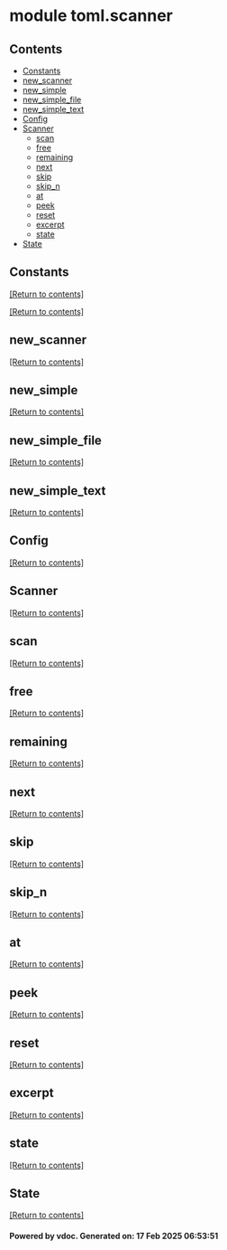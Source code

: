 # module toml.scanner


## Contents
- [Constants](#Constants)
- [new_scanner](#new_scanner)
- [new_simple](#new_simple)
- [new_simple_file](#new_simple_file)
- [new_simple_text](#new_simple_text)
- [Config](#Config)
- [Scanner](#Scanner)
  - [scan](#scan)
  - [free](#free)
  - [remaining](#remaining)
  - [next](#next)
  - [skip](#skip)
  - [skip_n](#skip_n)
  - [at](#at)
  - [peek](#peek)
  - [reset](#reset)
  - [excerpt](#excerpt)
  - [state](#state)
- [State](#State)

## Constants
[[Return to contents]](#Contents)

[[Return to contents]](#Contents)

## new_scanner
[[Return to contents]](#Contents)

## new_simple
[[Return to contents]](#Contents)

## new_simple_file
[[Return to contents]](#Contents)

## new_simple_text
[[Return to contents]](#Contents)

## Config
[[Return to contents]](#Contents)

## Scanner
[[Return to contents]](#Contents)

## scan
[[Return to contents]](#Contents)

## free
[[Return to contents]](#Contents)

## remaining
[[Return to contents]](#Contents)

## next
[[Return to contents]](#Contents)

## skip
[[Return to contents]](#Contents)

## skip_n
[[Return to contents]](#Contents)

## at
[[Return to contents]](#Contents)

## peek
[[Return to contents]](#Contents)

## reset
[[Return to contents]](#Contents)

## excerpt
[[Return to contents]](#Contents)

## state
[[Return to contents]](#Contents)

## State
[[Return to contents]](#Contents)

#### Powered by vdoc. Generated on: 17 Feb 2025 06:53:51
